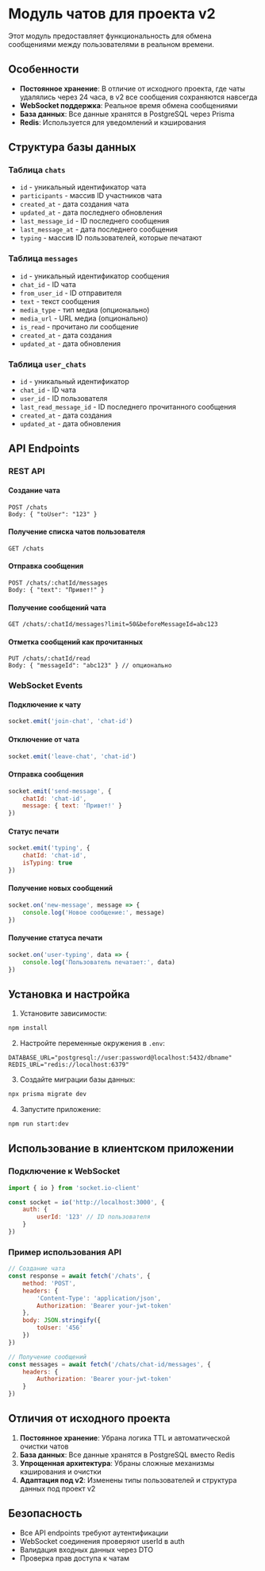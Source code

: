 # Модуль чатов для проекта v2

Этот модуль предоставляет функциональность для обмена сообщениями между пользователями в реальном времени.

## Особенности

- **Постоянное хранение**: В отличие от исходного проекта, где чаты удалялись через 24 часа, в v2 все сообщения сохраняются навсегда
- **WebSocket поддержка**: Реальное время обмена сообщениями
- **База данных**: Все данные хранятся в PostgreSQL через Prisma
- **Redis**: Используется для уведомлений и кэширования

## Структура базы данных

### Таблица `chats`

- `id` - уникальный идентификатор чата
- `participants` - массив ID участников чата
- `created_at` - дата создания чата
- `updated_at` - дата последнего обновления
- `last_message_id` - ID последнего сообщения
- `last_message_at` - дата последнего сообщения
- `typing` - массив ID пользователей, которые печатают

### Таблица `messages`

- `id` - уникальный идентификатор сообщения
- `chat_id` - ID чата
- `from_user_id` - ID отправителя
- `text` - текст сообщения
- `media_type` - тип медиа (опционально)
- `media_url` - URL медиа (опционально)
- `is_read` - прочитано ли сообщение
- `created_at` - дата создания
- `updated_at` - дата обновления

### Таблица `user_chats`

- `id` - уникальный идентификатор
- `chat_id` - ID чата
- `user_id` - ID пользователя
- `last_read_message_id` - ID последнего прочитанного сообщения
- `created_at` - дата создания
- `updated_at` - дата обновления

## API Endpoints

### REST API

#### Создание чата

```
POST /chats
Body: { "toUser": "123" }
```

#### Получение списка чатов пользователя

```
GET /chats
```

#### Отправка сообщения

```
POST /chats/:chatId/messages
Body: { "text": "Привет!" }
```

#### Получение сообщений чата

```
GET /chats/:chatId/messages?limit=50&beforeMessageId=abc123
```

#### Отметка сообщений как прочитанных

```
PUT /chats/:chatId/read
Body: { "messageId": "abc123" } // опционально
```

### WebSocket Events

#### Подключение к чату

```javascript
socket.emit('join-chat', 'chat-id')
```

#### Отключение от чата

```javascript
socket.emit('leave-chat', 'chat-id')
```

#### Отправка сообщения

```javascript
socket.emit('send-message', {
	chatId: 'chat-id',
	message: { text: 'Привет!' }
})
```

#### Статус печати

```javascript
socket.emit('typing', {
	chatId: 'chat-id',
	isTyping: true
})
```

#### Получение новых сообщений

```javascript
socket.on('new-message', message => {
	console.log('Новое сообщение:', message)
})
```

#### Получение статуса печати

```javascript
socket.on('user-typing', data => {
	console.log('Пользователь печатает:', data)
})
```

## Установка и настройка

1. Установите зависимости:

```bash
npm install
```

2. Настройте переменные окружения в `.env`:

```
DATABASE_URL="postgresql://user:password@localhost:5432/dbname"
REDIS_URL="redis://localhost:6379"
```

3. Создайте миграции базы данных:

```bash
npx prisma migrate dev
```

4. Запустите приложение:

```bash
npm run start:dev
```

## Использование в клиентском приложении

### Подключение к WebSocket

```javascript
import { io } from 'socket.io-client'

const socket = io('http://localhost:3000', {
	auth: {
		userId: '123' // ID пользователя
	}
})
```

### Пример использования API

```javascript
// Создание чата
const response = await fetch('/chats', {
	method: 'POST',
	headers: {
		'Content-Type': 'application/json',
		Authorization: 'Bearer your-jwt-token'
	},
	body: JSON.stringify({
		toUser: '456'
	})
})

// Получение сообщений
const messages = await fetch('/chats/chat-id/messages', {
	headers: {
		Authorization: 'Bearer your-jwt-token'
	}
})
```

## Отличия от исходного проекта

1. **Постоянное хранение**: Убрана логика TTL и автоматической очистки чатов
2. **База данных**: Все данные хранятся в PostgreSQL вместо Redis
3. **Упрощенная архитектура**: Убраны сложные механизмы кэширования и очистки
4. **Адаптация под v2**: Изменены типы пользователей и структура данных под проект v2

## Безопасность

- Все API endpoints требуют аутентификации
- WebSocket соединения проверяют userId в auth
- Валидация входных данных через DTO
- Проверка прав доступа к чатам
